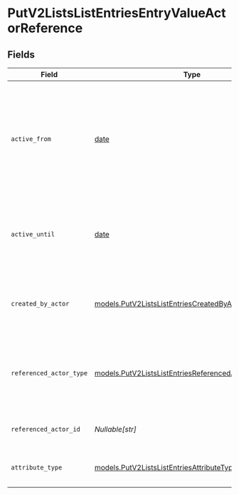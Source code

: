 # PutV2ListsListEntriesEntryValueActorReference


## Fields

| Field                                                                                                                       | Type                                                                                                                        | Required                                                                                                                    | Description                                                                                                                 | Example                                                                                                                     |
| --------------------------------------------------------------------------------------------------------------------------- | --------------------------------------------------------------------------------------------------------------------------- | --------------------------------------------------------------------------------------------------------------------------- | --------------------------------------------------------------------------------------------------------------------------- | --------------------------------------------------------------------------------------------------------------------------- |
| `active_from`                                                                                                               | [date](https://docs.python.org/3/library/datetime.html#date-objects)                                                        | :heavy_check_mark:                                                                                                          | The point in time at which this value was made "active". `active_from` can be considered roughly analogous to `created_at`. | 2023-01-01T15:00:00.000000000Z                                                                                              |
| `active_until`                                                                                                              | [date](https://docs.python.org/3/library/datetime.html#date-objects)                                                        | :heavy_check_mark:                                                                                                          | The point in time at which this value was deactivated. If `null`, the value is active.                                      | 2023-01-01T15:00:00.000000000Z                                                                                              |
| `created_by_actor`                                                                                                          | [models.PutV2ListsListEntriesCreatedByActor1](../models/putv2listslistentriescreatedbyactor1.md)                            | :heavy_check_mark:                                                                                                          | The actor that created this value.                                                                                          | {<br/>"type": "workspace-member",<br/>"id": "50cf242c-7fa3-4cad-87d0-75b1af71c57b"<br/>}                                    |
| `referenced_actor_type`                                                                                                     | [models.PutV2ListsListEntriesReferencedActorType](../models/putv2listslistentriesreferencedactortype.md)                    | :heavy_check_mark:                                                                                                          | The type of the referenced actor. [Read more information on actor types here](/docs/actors).                                | workspace-member                                                                                                            |
| `referenced_actor_id`                                                                                                       | *Nullable[str]*                                                                                                             | :heavy_check_mark:                                                                                                          | The ID of the referenced actor.                                                                                             | 50cf242c-7fa3-4cad-87d0-75b1af71c57b                                                                                        |
| `attribute_type`                                                                                                            | [models.PutV2ListsListEntriesAttributeTypeActorReference](../models/putv2listslistentriesattributetypeactorreference.md)    | :heavy_check_mark:                                                                                                          | The attribute type of the value.                                                                                            | actor-reference                                                                                                             |
